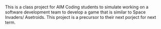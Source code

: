 This is a class project for AIM Coding students to simulate working on a software development team to develop a game that is similar to Space Invaders/ Asetroids. This project is a precursor to their next porject for next term.
